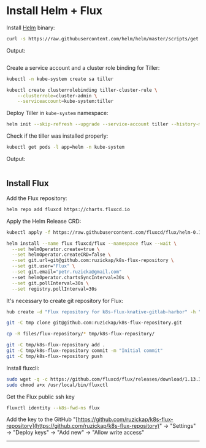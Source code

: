 # Install Helm + Flux

Install [Helm](https://helm.sh/) binary:

```bash
curl -s https://raw.githubusercontent.com/helm/helm/master/scripts/get | bash -s -- --version v2.14.3
```

Output:

```text
```

Create a service account and a cluster role binding for Tiller:

```bash
kubectl -n kube-system create sa tiller

kubectl create clusterrolebinding tiller-cluster-rule \
    --clusterrole=cluster-admin \
    --serviceaccount=kube-system:tiller
```

Deploy Tiller in `kube-system` namespace:

```bash
helm init --skip-refresh --upgrade --service-account tiller --history-max 10 --wait
```

Check if the tiller was installed properly:

```bash
kubectl get pods -l app=helm -n kube-system
```

Output:

```text
```

## Install Flux

Add the Flux repository:

```bash
helm repo add fluxcd https://charts.fluxcd.io
```

Apply the Helm Release CRD:

```bash
kubectl apply -f https://raw.githubusercontent.com/fluxcd/flux/helm-0.10.1/deploy-helm/flux-helm-release-crd.yaml
```

```bash
helm install --name flux fluxcd/flux --namespace flux --wait \
  --set helmOperator.create=true \
  --set helmOperator.createCRD=false \
  --set git.url=git@github.com:ruzickap/k8s-flux-repository \
  --set git.user="Flux" \
  --set git.email="petr.ruzicka@gmail.com"
  --set helmOperator.chartsSyncInterval=30s \
  --set git.pollInterval=30s \
  --set registry.pollInterval=30s
```

It's necessary to create git repository for Flux:

```bash
hub create -d "Flux repository for k8s-flux-knative-gitlab-harbor" -h "https://ruzickap.github.io/k8s-flux-knative-gitlab-harbor/" ruzickap/k8s-flux-repository
```

```bash
git -C tmp clone git@github.com:ruzickap/k8s-flux-repository.git
```

```bash
cp -R files/flux-repository/* tmp/k8s-flux-repository/
```

```bash
git -C tmp/k8s-flux-repository add .
git -C tmp/k8s-flux-repository commit -m "Initial commit"
git -C tmp/k8s-flux-repository push
```

Install fluxcli:

```bash
sudo wget -q -c https://github.com/fluxcd/flux/releases/download/1.13.3/fluxctl_linux_amd64 -O /usr/local/bin/fluxctl
sudo chmod a+x /usr/local/bin/fluxctl
```

Get the Flux public ssh key

```bash
fluxctl identity --k8s-fwd-ns flux
```

Add the key to the GitHub "[https://github.com/ruzickap/k8s-flux-repository](https://github.com/ruzickap/k8s-flux-repository)"
-> "Settings" -> "Deploy keys" -> "Add new" -> "Allow write access"

-----
